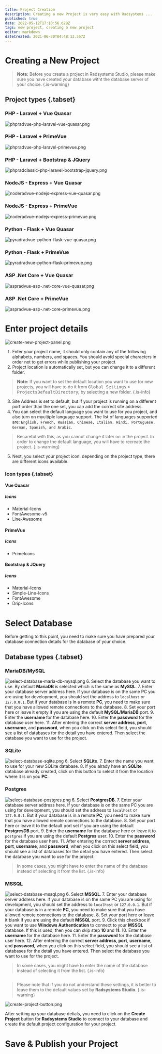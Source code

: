 ```yaml
---
title: Project Creation
description: Creating a new Project is very easy with Radsystems ...
published: true
date: 2022-05-12T17:18:56.629Z
tags: new project, creating a new project
editor: markdown
dateCreated: 2021-06-30T04:48:13.567Z
---
```


# Creating a New Project

> **Note:** Before you create a project in Radsystems Studio, please make sure you have created your database witht the database server of your choice.
{.is-warning}

## Project types {.tabset}

### PHP - Laravel <i class="mdi mdi-laravel"></i> + Vue Quasar <i class="mdi mdi-vuejs"></i>
![phpradvue-php-laravel-vue-quasar.png](/getting-started/phpradvue-php-laravel-vue-quasar.png)

### PHP - Laravel <i class="mdi mdi-laravel"></i> + PrimeVue <i class="mdi mdi-vuejs"></i>
![phpradvue-php-laravel-primevue.png](/getting-started/phpradvue-php-laravel-primevue.png)

### PHP - Laravel <i class="mdi mdi-laravel"></i> + Bootstrap & JQuery <i class="mdi mdi-bootstrap"></i>
![phpradclassic-php-laravel-bootstrap-jquery.png](/getting-started/phpradclassic-php-laravel-bootstrap-jquery.png)

### NodeJS - Express <i class="mdi mdi-nodejs"></i> + Vue Quasar <i class="mdi mdi-vuejs"></i>
![noderadvue-nodejs-express-vue-quasar.png](/getting-started/noderadvue-nodejs-express-vue-quasar.png)

### NodeJS - Express <i class="mdi mdi-nodejs"></i> + PrimeVue <i class="mdi mdi-vuejs"></i>
![noderadvue-nodejs-express-primevue.png](/getting-started/noderadvue-nodejs-express-primevue.png)

### Python - Flask <i class="mdi mdi-language-python"></i> + Vue Quasar <i class="mdi mdi-vuejs"></i>
![pyradradvue-python-flask-vue-quasar.png](/getting-started/pyradradvue-python-flask-vue-quasar.png)

### Python - Flask <i class="mdi mdi-language-python"></i> + PrimeVue <i class="mdi mdi-vuejs"></i>
![pyradradvue-python-flask-primevue.png](/getting-started/pyradradvue-python-flask-primevue.png)

### ASP .Net Core <i class="mdi mdi-dot-net"></i> + Vue Quasar <i class="mdi mdi-vuejs"></i>
![aspradvue-asp-.net-core-vue-quasar.png](/getting-started/aspradvue-asp-.net-core-vue-quasar.png)

### ASP .Net Core <i class="mdi mdi-dot-net"></i> + PrimeVue <i class="mdi mdi-vuejs"></i>
![aspradvue-asp-.net-core-primevue.png](/getting-started/aspradvue-asp-.net-core-primevue.png)


# Enter project details

![create-new-project-panel.png](/getting-started/create-new-project-panel.png)

1. Enter your project name, it should only contain any of the following alphabets, numbers, and spaces. You should avoid special characters in order not to get errors while publishing your project.
2. Project location is automatically set, but you can change it to a different folder.
> **Note:** If you want to set the default location you want to use for new projects, you will have to do it from <kbd>Global Settings</kbd> <kbd>></kbd> <kbd>ProjectsDefaultDirectory</kbd>, by selecting a new folder.
{.is-info}
3. Site Address is set to default, but if your project is running on a different port order than the one set, you can add the correct site address.
4. You can select the default language you want to use for you project, and also turn on myultiple language support. The list of languages supported are: `English, French, Russian, Chinese, Italian, Hindi, Portuguese, German, Spanish, and Arabic`.
> Becareful with this, as you cannot change it later on in the project. In order to change the default language, you will have to recreate the project.
{.is-warning}
5. Next, you select your project icon. depending on the project type, there are different icons available.
### Icon types {.tabset}
#### Vue Quasar <i class="mdi mdi-vuejs"></i>
##### Icons
- Material-Icons
- FontAwesome-v5
- Line-Awesome

#### PrimeVue <i class="mdi mdi-vuejs"></i>
##### Icons
- PrimeIcons

#### Bootstrap & JQuery <i class="mdi mdi-bootstrap"></i>
##### Icons
- Material-Icons
- Simple-Line-Icons
- FontAwesome
- Drip-Icons

# Select Database
Before getting to this point, you need to make sure you have prepared your database connection details for the database of your choice.

## Database types {.tabset}

### MariaDB/MySQL
![select-database-maria-db-mysql.png](/getting-started/select-database-maria-db-mysql.png)
6. Select the database you want to use. By default **MariaDB** is selected which is the same as **MySQL**.
7. Enter your database server address here. If your database is on the same PC you are using for development, you should set the address to `localhost` or `127.0.0.1`. But if your database is in a remote **PC**, you need to make sure that you have allowed remote connections to the database.
8. Set your port here or leave it empty if you are using the default **MySQL/MariaDB** port.
9. Enter the **username** for the database here.
10. Enter the **password** for the database user here.
11. After entering the correct **server address**, **port**, **username**, and **password**, when you click on this select field, you should see a list of databases for the detail you have entered. Then select the database you want to use for the project.

### SQLite
![select-database-sqlite.png](/getting-started/select-database-sqlite.png)
6. Select **SQLite**.
7. Enter the name you want to use for your new SQLite database.
8. If you alrady have an **SQLite** database already created, click on this button to select it from the location where it is on you **PC**.

### Postgres
![select-database-postgres.png](/getting-started/select-database-postgres.png)
6. Select **PostgresDB**.
7. Enter your database server address here. If your database is on the same PC you are using for development, you should set the address to `localhost` or `127.0.0.1`. But if your database is in a remote **PC**, you need to make sure that you have allowed remote connections to the database.
8. Set your port here or leave it to the default port set if you are using the default **PostgresDB** port.
9. Enter the **username** for the database here or leave it to `postgres` if you are using the default **Postgres** user.
10. Enter the **password** for the database user here.
11. After entering the correct **server address**, **port**, **username**, and **password**, when you click on this select field, you should see a list of databases for the detail you have entered. Then select the database you want to use for the project.
> In some cases, you might have to enter the name of the database instead of selecting it from the list.
{.is-info}

### MSSQL
![select-database-mssql.png](/getting-started/select-database-mssql.png)
6. Select **MSSQL**.
7. Enter your database server address here. If your database is on the same PC you are using for development, you should set the address to `localhost` or `127.0.0.1`. But if your database is in a remote **PC**, you need to make sure that you have allowed remote connections to the database.
8. Set your port here or leave it blank if you are using the default **MSSQL** port.
9. Click this checkbox if you want to use **Windows Authentication** to connect to your **MSSQL** database. If this is used, then you can skip step **10** and **11**.
10. Enter the **username** for the database here.
11. Enter the **password** for the database user here.
12. After entering the correct **server address**, **port**, **username**, and **password**, when you click on this select field, you should see a list of databases for the detail you have entered. Then select the database you want to use for the project.
> In some cases, you might have to enter the name of the database instead of selecting it from the list.
{.is-info}


##
> Please note that if you do not understand these settings, it is better to leave them to the default values set by **Radsystems Studio**. 
{.is-warning}

![create-project-button.png](/getting-started/create-project-button.png)

After setting up your database detials, you need to click on the **Create Project** button for **Radsystems Studio** to connect to your database and create the default project configuration for your project.


# Save & Publish your Project
